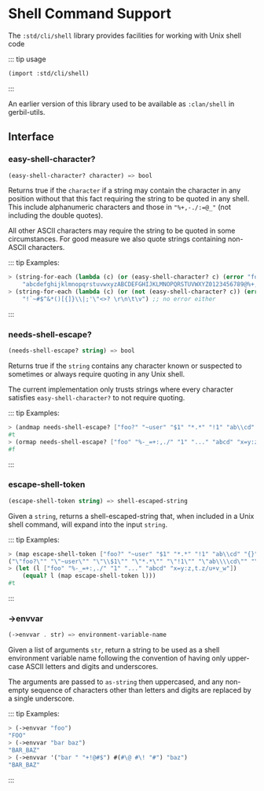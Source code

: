 # Shell Command Support

The `:std/cli/shell` library provides facilities for working with Unix shell code

::: tip usage
```scheme
(import :std/cli/shell)
```
:::

An earlier version of this library used to be available as `:clan/shell`
in gerbil-utils.

## Interface

### easy-shell-character?
```scheme
(easy-shell-character? character) => bool
```

Returns true if the `character` if a string may contain the character in any position
without that this fact requiring the string to be quoted in any shell.
This include alphanumeric characters and those in `"%+,-./:=@_"`
(not including the double quotes).

All other ASCII characters may require the string to be quoted in some circumstances.
For good measure we also quote strings containing non-ASCII characters.

::: tip Examples:
```scheme
> (string-for-each (lambda (c) (or (easy-shell-character? c) (error "foo")))
    "abcdefghijklmnopqrstuvwxyzABCDEFGHIJKLMNOPQRSTUVWXYZ0123456789@%+,-./:=@_") ;; no error
> (string-for-each (lambda (c) (or (not (easy-shell-character? c)) (error "foo")))
    "!`~#$^&*()[{]}\\|;'\"<>? \r\n\t\v") ;; no error either
```
:::

### needs-shell-escape?
```scheme
(needs-shell-escape? string) => bool
```
Returns true if the `string` contains any character known or suspected
to sometimes or always require quoting in any Unix shell.

The current implementation only trusts strings where every character
satisfies `easy-shell-character?` to not require quoting.

::: tip Examples:
```scheme
> (andmap needs-shell-escape? ["foo?" "~user" "$1" "*.*" "!1" "ab\\cd" "{}" "a;b" "&amp;" "|" "a b  c"])
#t
> (ormap needs-shell-escape? ["foo" "%-_=+:,./" "1" "..." "abcd" "x=y:z,t.z/u+v_w"])
#f
```
:::

### escape-shell-token
```scheme
(escape-shell-token string) => shell-escaped-string
```
Given a `string`, returns a shell-escaped-string that,
when included in a Unix shell command, will expand into the input `string`.

::: tip Examples:
```scheme
> (map escape-shell-token ["foo?" "~user" "$1" "*.*" "!1" "ab\\cd" "{}" "a;b" "&amp;" "|" "a b  c"])
("\"foo?\"" "\"~user\"" "\"\\$1\"" "\"*.*\"" "\"!1\"" "\"ab\\\\cd\"" "\"{}\"" "\"a;b\"" "\"&amp;\"" "\"|\"" "\"a b  c\"")
> (let (l ["foo" "%-_=+:,./" "1" "..." "abcd" "x=y:z,t.z/u+v_w"])
    (equal? l (map escape-shell-token l)))
#t
```
:::

### ->envvar
```scheme
(->envvar . str) => environment-variable-name
```
Given a list of arguments `str`, return a string to be used as
a shell environment variable name following the convention of having
only upper-case ASCII letters and digits and underscores.

The arguments are passed to `as-string` then uppercased, and
any non-empty sequence of characters other than letters and digits
are replaced by a single underscore.

::: tip Examples:
``` scheme
> (->envvar "foo")
"FOO"
> (->envvar "bar baz")
"BAR_BAZ"
> (->envvar '("bar " "+!@#$") #(#\@ #\! "#") "baz")
"BAR_BAZ"
```
:::

